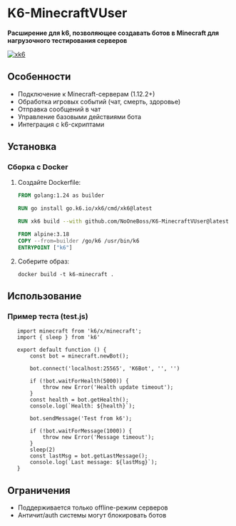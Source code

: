 # K6-MinecraftVUser
**Расширение для k6, позволяющее создавать ботов в Minecraft для нагрузочного тестирования серверов**

[![xk6](https://img.shields.io/badge/build%20with-xk6-%23FF6C37)](https://github.com/grafana/xk6)

## Особенности
- Подключение к Minecraft-серверам (1.12.2+)
- Обработка игровых событий (чат, смерть, здоровье)
- Отправка сообщений в чат
- Управление базовыми действиями бота
- Интеграция с k6-скриптами

## Установка
### Сборка с Docker
1. Создайте Dockerfile:
   ```dockerfile
   FROM golang:1.24 as builder

   RUN go install go.k6.io/xk6/cmd/xk6@latest
   
   RUN xk6 build --with github.com/NoOneBoss/K6-MinecraftVUser@latest
   
   FROM alpine:3.18
   COPY --from=builder /go/k6 /usr/bin/k6
   ENTRYPOINT ["k6"]
   ```

2. Соберите образ:
    ```
    docker build -t k6-minecraft .
    ```
## Использование
### Пример теста (test.js)
   ```
      import minecraft from 'k6/x/minecraft';
      import { sleep } from 'k6'
      
      export default function () {
          const bot = minecraft.newBot();
      
          bot.connect('localhost:25565', 'K6Bot', '', '')
      
          if (!bot.waitForHealth(5000)) {
              throw new Error('Health update timeout');
          }
          const health = bot.getHealth();
          console.log(`Health: ${health}`);
      
          bot.sendMessage('Test from k6');
      
          if (!bot.waitForMessage(1000)) {
              throw new Error('Message timeout');
          }
          sleep(2)
          const lastMsg = bot.getLastMessage();
          console.log(`Last message: ${lastMsg}`);
      }
   ```

## Ограничения
- Поддерживается только offline-режим серверов
- Античит/auth системы могут блокировать ботов
